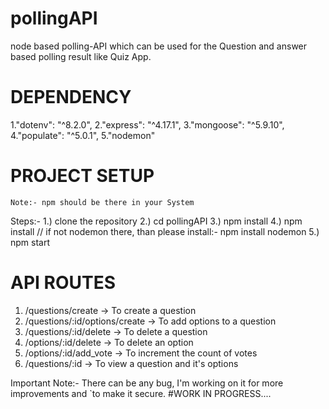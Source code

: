 # pollingAPI
node based polling-API which can be used for the Question and answer based polling result like Quiz App.

# DEPENDENCY
  1."dotenv": "^8.2.0",
  2."express": "^4.17.1",
  3."mongoose": "^5.9.10",
  4."populate": "^5.0.1",
  5."nodemon"
  
# PROJECT SETUP
    Note:- npm should be there in your System
Steps:-
1.) clone the repository
2.) cd pollingAPI
3.) npm install
4.) npm install // if not nodemon there, than please install:- npm install nodemon
5.) npm start

# API ROUTES
1. /questions/create -> To create a question
2. /questions/:id/options/create -> To add options to a question
3. /questions/:id/delete -> To delete a question
4. /options/:id/delete -> To delete an option
5. /options/:id/add_vote -> To increment the count of votes
6. /questions/:id -> To view a question and it's options


Important Note:- There can be any bug, I'm working on it for more improvements and `to make it secure.
#WORK IN PROGRESS....
